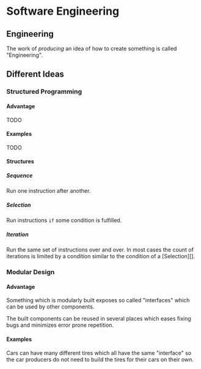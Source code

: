 # Software Engineering

## Engineering

The work of *producing* an idea of how to create something is called
"Engineering".

## Different Ideas

### Structured Programming

#### Advantage

TODO

#### Examples

TODO

#### Structures

##### Sequence

Run one instruction after another.

##### Selection

Run instructions `if` some condition is fulfilled.

##### Iteration

Run the same set of instructions over and over.
In most cases the count of iterations is limited by a condition similar to the
condition of a [Selection][].

### Modular Design

#### Advantage

Something which is modularly built exposes so called "interfaces" which can be
used by other components.

The built components can be reused in several places which eases fixing bugs and
minimizes error prone repetition.

#### Examples

Cars can have many different tires which all have the same "interface" so the
car producers do not need to build the tires for their cars on their own.

